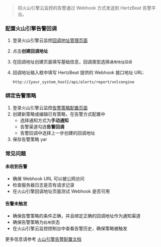 > 将火山引擎云监控的告警通过 Webhook 方式发送到 HertzBeat 告警平台。

### 配置火山引擎告警回调

1. 登录火山引擎云监控[回调地址管理页面](https://console.volcengine.com/cloud-monitor/notice/webhook)
2. 点击**创建回调地址**
3. 在回调地址创建页面填写基础信息，回调类型选择`通用地址回调`
4. 回调地址输入框中填写 HertzBeat 提供的 Webhook 接口地址 URL:

   ```
   http://{your_system_host}/api/alerts/report/volcengine
   ```

### 绑定告警策略

1. 登录火山引擎云监控[告警策略配置页面](https://console.volcengine.com/cloud-monitor/alert/strategy)
2. 创建新策略或编辑已有策略，在告警方式配置中
   - 选择通知方式为**手动通知**
   - 告警渠道勾选**告警回调**
   - 告警回调中选择上一步创建的回调地址
3. 保存告警策略
yar
### 常见问题

#### 未收到告警
- 确保 Webhook URL 可以被公网访问
- 检查服务器日志是否有请求记录
- 在火山引擎回调地址页面测试 Webhook 是否可用

#### 告警未触发
- 确保告警策略的条件正确，并且绑定正确的回调地址作为通知渠道
- 确保告警策略为`启用`状态
- 在火山引擎云监控控制台中查看告警历史，确保策略被触发

更多信息请参考 [火山引擎告警配置文档](https://www.volcengine.com/docs/6408/68122)
